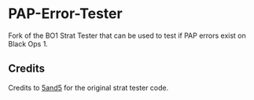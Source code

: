 # PAP-Error-Tester
Fork of the BO1 Strat Tester that can be used to test if PAP errors exist on Black Ops 1.

## Credits
Credits to [5and5](https://github.com/5and5) for the original strat tester code.
